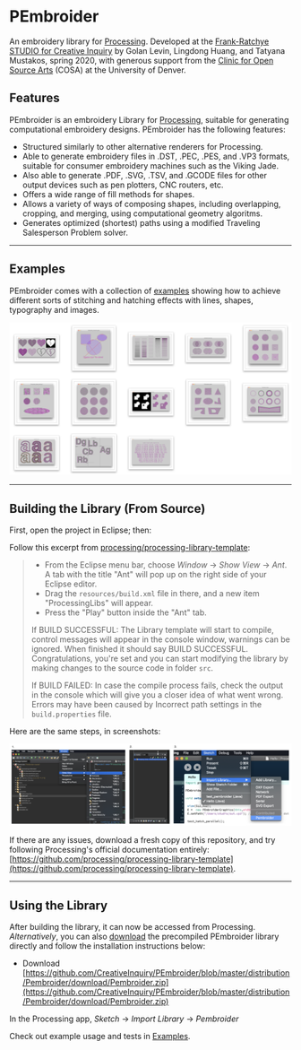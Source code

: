 # PEmbroider

An embroidery library for [Processing](http://processing.org). Developed at the [Frank-Ratchye STUDIO for Creative Inquiry](http://studioforcreativeinquiry.org) by Golan Levin, Lingdong Huang, and Tatyana Mustakos, spring 2020, with generous support from the [Clinic for Open Source Arts](https://www.du.edu/ahss/opensourcearts/) (COSA) at the University of Denver. 


## Features

PEmbroider is an embroidery Library for [Processing](http://processing.org), suitable for generating computational embroidery designs. PEmbroider has the following features:

* Structured similarly to other alternative renderers for Processing.
* Able to generate embroidery files in .DST, .PEC, .PES, and .VP3 formats, suitable for consumer embroidery machines such as the Viking Jade. 
* Also able to generate .PDF, .SVG, .TSV, and .GCODE files for other output devices such as pen plotters, CNC routers, etc.
* Offers a wide range of fill methods for shapes. 
* Allows a variety of ways of composing shapes, including overlapping, cropping, and merging, using computational geometry algoritms.
* Generates optimized (shortest) paths using a modified Traveling Salesperson Problem solver. 

---

## Examples

PEmbroider comes with a collection of [examples](examples/README.md) showing how to achieve different sorts of stitching and hatching effects with lines, shapes, typography and images.

[![Examples](images/examples.png)](examples/README.md)



---

## Building the Library (From Source)

First, open the project in Eclipse; then:

Follow this excerpt from [processing/processing-library-template](https://github.com/processing/processing-library-template):
 
> * From the Eclipse menu bar, choose *Window* → *Show View* → *Ant*. A tab with the title "Ant" will pop up on the right side of your Eclipse editor.
> * Drag the `resources/build.xml` file in there, and a new item "ProcessingLibs" will appear.
> * Press the "Play" button inside the "Ant" tab.
> 
> If BUILD SUCCESSFUL: The Library template will start to compile, control messages will appear in the console window, warnings can be ignored. When finished it should say BUILD SUCCESSFUL. Congratulations, you're set and you can start modifying the library by making changes to the source code in folder `src`.
> 
> If BUILD FAILED:  In case the compile process fails, check the output in the console which will give you a closer idea of what went wrong. Errors may have been caused by Incorrect path settings in the `build.properties` file.

Here are the same steps, in screenshots:

![Compilation steps in Eclipse](images/eclipse_steps.png)

If there are any issues, download a fresh copy of this repository, and try following Processing's official documentation entirely: [https://github.com/processing/processing-library-template](https://github.com/processing/processing-library-template).


---

## Using the Library

After building the library, it can now be accessed from Processing. *Alternatively*, you can also [download](https://github.com/CreativeInquiry/PEmbroider/blob/master/distribution/Pembroider/download/Pembroider.zip) the precompiled PEmbroider library directly and follow the installation instructions below: 

* Download [https://github.com/CreativeInquiry/PEmbroider/blob/master/distribution/Pembroider/download/Pembroider.zip](https://github.com/CreativeInquiry/PEmbroider/blob/master/distribution/Pembroider/download/Pembroider.zip)


In the Processing app, *Sketch* → *Import Library* → *Pembroider*

Check out example usage and tests in [Examples](examples/README.md).
